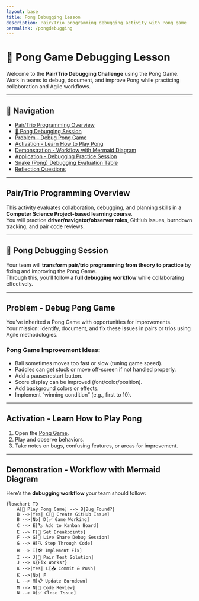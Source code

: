```yaml
---
layout: base
title: Pong Debugging Lesson
description: Pair/Trio programming debugging activity with Pong game
permalink: /pongdebugging
---
```


# 🏓 Pong Game Debugging Lesson

Welcome to the **Pair/Trio Debugging Challenge** using the Pong Game.  
Work in teams to debug, document, and improve Pong while practicing collaboration and Agile workflows.

---

## 📑 Navigation
- [Pair/Trio Programming Overview](#pairtrio-programming-overview)  
- [🏓 Pong Debugging Session](#-pong-debugging-session)  
- [Problem - Debug Pong Game](#problem---debug-pong-game)  
- [Activation - Learn How to Play Pong](#activation---learn-how-to-play-pong)  
- [Demonstration - Workflow with Mermaid Diagram](#demonstration---workflow-with-mermaid-diagram)  
- [Application - Debugging Practice Session](#application---debugging-practice-session)  
- [Snake (Pong) Debugging Evaluation Table](#pong-debugging-evaluation-table)  
- [Reflection Questions](#reflection-questions)  

---

## Pair/Trio Programming Overview
This activity evaluates collaboration, debugging, and planning skills in a **Computer Science Project-based learning course**.  
You will practice **driver/navigator/observer roles**, GitHub Issues, burndown tracking, and pair code reviews.  

---

## 🏓 Pong Debugging Session
Your team will **transform pair/trio programming from theory to practice** by fixing and improving the Pong Game.  
Through this, you’ll follow a **full debugging workflow** while collaborating effectively.

---

## Problem - Debug Pong Game
You’ve inherited a Pong Game with opportunities for improvements.  
Your mission: identify, document, and fix these issues in pairs or trios using Agile methodologies.  

### Pong Game Improvement Ideas:
- Ball sometimes moves too fast or slow (tuning game speed).  
- Paddles can get stuck or move off-screen if not handled properly.  
- Add a pause/restart button.  
- Score display can be improved (font/color/position).  
- Add background colors or effects.  
- Implement “winning condition” (e.g., first to 10).  

---

## Activation - Learn How to Play Pong
1. Open the [Pong Game](/ponggame).  
2. Play and observe behaviors.  
3. Take notes on bugs, confusing features, or areas for improvement.  

---

## Demonstration - Workflow with Mermaid Diagram
Here’s the **debugging workflow** your team should follow:

```mermaid
flowchart TD
    A[🏓 Play Pong Game] --> B{Bug Found?}
    B -->|Yes| C[📝 Create GitHub Issue]
    B -->|No| D[✅ Game Working]
    C --> E[🏷️ Add to Kanban Board]
    E --> F[🎯 Set Breakpoints]
    F --> G[👥 Live Share Debug Session]
    G --> H[🔍 Step Through Code]
    H --> I[🛠️ Implement Fix]
    I --> J[🧪 Pair Test Solution]
    J --> K{Fix Works?}
    K -->|Yes| L[📤 Commit & Push]
    K -->|No| F
    L --> M[📋 Update Burndown]
    M --> N[🔄 Code Review]
    N --> O[✅ Close Issue]
